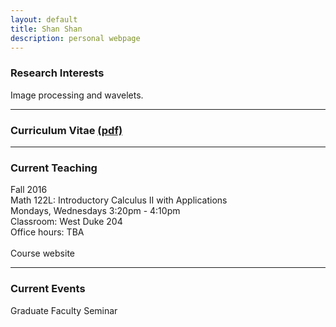 ```yaml
---
layout: default
title: Shan Shan
description: personal webpage
---
```


### Research Interests
Image processing and wavelets.
<hr>

### Curriculum Vitae [(pdf)](../CV/cv.pdf)
<hr>
	
### Current Teaching
Fall 2016 <br>
Math 122L: Introductory Calculus II with Applications <br>
Mondays, Wednesdays 3:20pm - 4:10pm <br>
Classroom: West Duke 204 <br>
Office hours: TBA <br>	
Course website <br>
<hr>
        
### Current Events
Graduate Faculty Seminar
